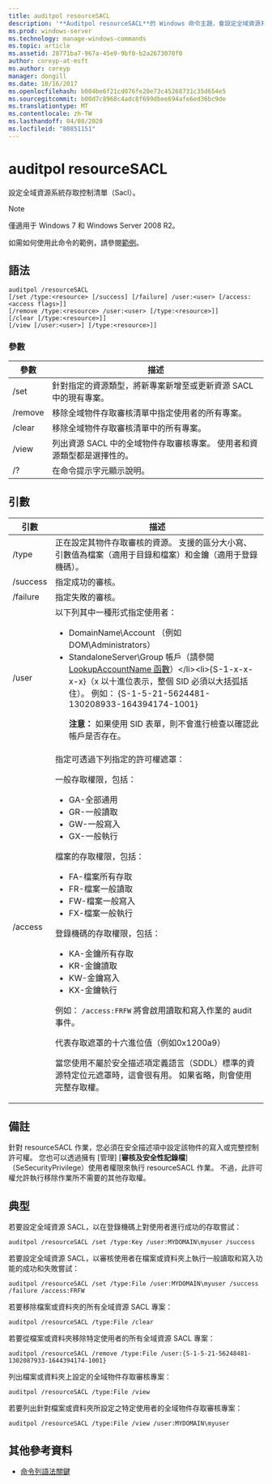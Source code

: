 ```yaml
---
title: auditpol resourceSACL
description: '**Auditpol resourceSACL**的 Windows 命令主題，會設定全域資源系統存取控制清單（sacl）。'
ms.prod: windows-server
ms.technology: manage-windows-commands
ms.topic: article
ms.assetid: 28771ba7-967a-45e9-9bf0-b2a2673070f0
author: coreyp-at-msft
ms.author: coreyp
manager: dongill
ms.date: 10/16/2017
ms.openlocfilehash: b004be6f21cd076fe20e73c45268731c35d654e5
ms.sourcegitcommit: b00d7c8968c4adc8f699dbee694afe6ed36bc9de
ms.translationtype: MT
ms.contentlocale: zh-TW
ms.lasthandoff: 04/08/2020
ms.locfileid: "80851151"
---
```

# <a name="auditpol-resourcesacl"></a>auditpol resourceSACL

設定全域資源系統存取控制清單（Sacl）。

> [!NOTE]
> 僅適用于 Windows 7 和 Windows Server 2008 R2。

如需如何使用此命令的範例，請參閱[範例](#BKMK_Examples)。

## <a name="syntax"></a>語法

```
auditpol /resourceSACL
[/set /type:<resource> [/success] [/failure] /user:<user> [/access:<access flags>]]
[/remove /type:<resource> /user:<user> [/type:<resource>]]
[/clear [/type:<resource>]]
[/view [/user:<user>] [/type:<resource>]]
```

### <a name="parameters"></a>參數

| 參數 | 描述 |
| --------- | ----------- |
| /set | 針對指定的資源類型，將新專案新增至或更新資源 SACL 中的現有專案。 |
| /remove | 移除全域物件存取審核清單中指定使用者的所有專案。 |
| /clear | 移除全域物件存取審核清單中的所有專案。|
| /view | 列出資源 SACL 中的全域物件存取審核專案。 使用者和資源類型都是選擇性的。 |
| /? | 在命令提示字元顯示說明。 |

## <a name="arguments"></a>引數

| 引數 | 描述 |
| -------- | ----------- | 
| /type | 正在設定其物件存取審核的資源。 支援的區分大小寫、引數值為檔案（適用于目錄和檔案）和金鑰（適用于登錄機碼）。 |
| /success | 指定成功的審核。 |
| /failure | 指定失敗的審核。 |
| /user | 以下列其中一種形式指定使用者：<ul><li> DomainName\Account （例如 DOM\Administrators）</li><li>StandaloneServer\Group 帳戶（請參閱[LookupAccountName 函數](https://msdn.microsoft.com/library/windows/desktop/aa379159(v=vs.85).aspx)）</li><li>{S-1-x-x-x-x}（x 以十進位表示，整個 SID 必須以大括弧括住）。 例如： {S-1-5-21-5624481-130208933-164394174-1001}<p>**注意：** 如果使用 SID 表單，則不會進行檢查以確認此帳戶是否存在。</li></ul> |
| /access | 指定可透過下列指定的許可權遮罩：<p>一般存取權限，包括：<ul><li>GA-全部通用</li><li>GR-一般讀取</li><li>GW-一般寫入</li><li>GX-一般執行</li></ul><p>檔案的存取權限，包括：<ul><li>FA-檔案所有存取</li><li>FR-檔案一般讀取</li><li>FW-檔案一般寫入</li><li>FX-檔案一般執行</li></ul><p>登錄機碼的存取權限，包括：<ul><li>KA-金鑰所有存取</li><li>KR-金鑰讀取</li><li>KW-金鑰寫入</li><li>KX-金鑰執行</li></ul><p>例如： `/access:FRFW` 將會啟用讀取和寫入作業的 audit 事件。<p>代表存取遮罩的十六進位值（例如0x1200a9）<p>    當您使用不屬於安全描述項定義語言（SDDL）標準的資源特定位元遮罩時，這會很有用。 如果省略，則會使用完整存取權。 |

## <a name="remarks"></a>備註

針對 resourceSACL 作業，您必須在安全描述項中設定該物件的寫入或完整控制許可權。 您也可以透過擁有 [管理] [**審核及安全性記錄檔**] （SeSecurityPrivilege）使用者權限來執行 resourceSACL 作業。 不過，此許可權允許執行移除作業所不需要的其他存取權。

## <a name="examples"></a><a name=BKMK_Examples></a>典型

若要設定全域資源 SACL，以在登錄機碼上對使用者進行成功的存取嘗試：

```
auditpol /resourceSACL /set /type:Key /user:MYDOMAIN\myuser /success
```

若要設定全域資源 SACL，以審核使用者在檔案或資料夾上執行一般讀取和寫入功能的成功和失敗嘗試：

```
auditpol /resourceSACL /set /type:File /user:MYDOMAIN\myuser /success /failure /access:FRFW
```

若要移除檔案或資料夾的所有全域資源 SACL 專案：

```
auditpol /resourceSACL /type:File /clear
```

若要從檔案或資料夾移除特定使用者的所有全域資源 SACL 專案：

```
auditpol /resourceSACL /remove /type:File /user:{S-1-5-21-56248481-1302087933-1644394174-1001}
```

列出檔案或資料夾上設定的全域物件存取審核專案：

```
auditpol /resourceSACL /type:File /view
```

若要列出針對檔案或資料夾所設定之特定使用者的全域物件存取審核專案：

```
auditpol /resourceSACL /type:File /view /user:MYDOMAIN\myuser
```

## <a name="additional-references"></a>其他參考資料

- [命令列語法關鍵](command-line-syntax-key.md)